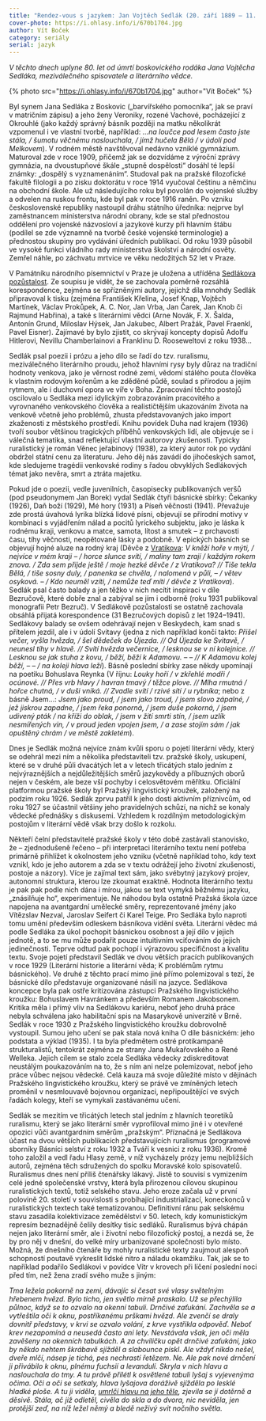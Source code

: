 ```yaml
---
title: "Rendez-vous s jazykem: Jan Vojtěch Sedlák (20. září 1889 – 11. června 1941)"
cover-photo: https://i.ohlasy.info/i/670b1704.jpg
author: Vít Boček
category: seriály
serial: jazyk
---
```


*V těchto dnech uplyne 80. let od úmrtí boskovického rodáka Jana Vojtěcha Sedláka, meziválečného spisovatele a literárního vědce.*

{% photo src="https://i.ohlasy.info/i/670b1704.jpg" author="Vít Boček" %}

Byl synem Jana Sedláka z Boskovic („barvířského pomocníka“, jak se praví v matričním zápisu) a jeho ženy Veroniky, rozené Vachové, pocházející z Okrouhlé (jako každý správný básník později na matku několikrát vzpomenul i ve vlastní tvorbě, například: *…na loučce pod lesem často jste stála, / šumotu věčnému naslouchala, / jímž hučela Bělá / v údolí pod Melkovem*). V rodném městě navštěvoval nedávno vzniklé gymnázium. Maturoval zde v roce 1909, přičemž jak se dozvídáme z výroční zprávy gymnázia, na dvoustupňové škále „stupně dospělosti“ dosáhl té lepší známky: „dospělý s vyznamenáním“. Studoval pak na pražské filozofické fakultě filologii a po zisku doktorátu v roce 1914 vyučoval češtinu a němčinu na obchodní škole. Ale už následujícího roku byl povolán do vojenské služby a odvelen na ruskou frontu, kde byl pak v roce 1916 raněn. Po vzniku československé republiky nastoupil dráhu státního úředníka: nejprve byl zaměstnancem ministerstva národní obrany, kde se stal přednostou oddělení pro vojenské názvosloví a jazykové kurzy při hlavním štábu (podílel se zde významně na tvorbě české vojenské terminologie) a přednostou skupiny pro vydávání úředních publikací. Od roku 1939 působil ve vysoké funkci vládního rady ministerstva školství a národní osvěty. Zemřel náhle, po záchvatu mrtvice ve věku nedožitých 52 let v Praze.

V Památníku národního písemnictví v Praze je uložena a utříděna [Sedlákova pozůstalost](http://www.badatelna.eu/fond/2795/inventar/). Ze soupisu je vidět, že se zachovala poměrně rozsáhlá korespondence, zejména se spřízněnými autory, jejichž díla mnohdy Sedlák připravoval k tisku (zejména František Křelina, Josef Knap, Vojtěch Martínek, Václav Prokůpek, A. C. Nor, Jan Vrba, Jan Čarek, Jan Knob či Rajmund Habřina), a také s literárními vědci (Arne Novák, F. X. Šalda, Antonín Grund, Miloslav Hýsek, Jan Jakubec, Albert Pražák, Pavel Fraenkl, Pavel Eisner). Zajímavé by bylo zjistit, co skrývají koncepty dopisů Adolfu Hitlerovi, Nevillu Chamberlainovi a Franklinu D. Rooseweltovi z roku 1938…

Sedlák psal poezii i prózu a jeho dílo se řadí do tzv. ruralismu, meziválečného literárního proudu, jehož hlavními rysy byly důraz na tradiční hodnoty venkova, jako je věrnost rodné zemi, vědomí stálého pouta člověka k vlastním rodovým kořenům a ke zděděné půdě, soulad s přírodou a jejím rytmem, ale i duchovní opora ve víře v Boha. Zpracování těchto postojů oscilovalo u Sedláka mezi idylickým zobrazováním pracovitého a vyrovnaného venkovského člověka a realističtějším ukazováním života na venkově včetně jeho problémů, zhusta představovaných jako import zkaženosti z městského prostředí. Knihu povídek Duha nad krajem (1936) tvoří soubor většinou tragických příběhů venkovských lidí, ale objevuje se i válečná tematika, snad reflektující vlastní autorovy zkušenosti. Typicky ruralistický je román Věnec jeřabinový (1938), za který autor rok po vydání obdržel státní cenu za literaturu. Jeho děj nás zavádí do jihočeských samot, kde sledujeme tragédii venkovské rodiny s řadou obvyklých Sedlákových témat jako nevěra, smrt a ztráta majetku.

Pokud jde o poezii, vedle juvenilních, časopisecky publikovaných veršů (pod pseudonymem Jan Borek) vydal Sedlák čtyři básnické sbírky: Čekanky (1926), Daň boží (1929), Mé hory (1931) a Píseň věčnosti (1941). Převažuje zde prostá úvahová lyrika blízká lidové písni, objevují se přírodní motivy v kombinaci s vyjádřením nálad a pocitů lyrického subjektu, jako je láska k rodnému kraji, venkovu a matce, samota, lítost a smutek – z prchavosti času, tíhy věčnosti, neopětované lásky a podobně. V epických básních se objevují hojné aluze na rodný kraj (Děvče z [Vratikova](https://ohlasy.info/clanky/2016/12/mistni-jmena-valchov.html): *V kněží hoře v mýti, / nejvíce v mém kraji – / horce slunce svítí, / maliny tam zrají / každým rokem znova. / Zda sem přijde ještě / moje hezké děvče / z Vratikova? // Tiše tekla Bělá, / tiše sosny duly, / panenka se chvěla, / nalomená v půli, – / větev osyková. – / Kdo neuměl vzíti, / nemůže teď míti / děvče z Vratikova*). Sedlák psal často balady a jen těžko v nich necítit inspiraci v díle Bezručově, které dobře znal a zabýval se jím i odborně (roku 1931 publikoval monografii Petr Bezruč). V Sedlákově pozůstalosti se ostatně zachovala obsáhlá přijatá korespondence (31 Bezručových dopisů z let 1924–1941). Sedlákovy balady se ovšem odehrávají nejen v Beskydech, kam snad s přítelem jezdil, ale i v údolí Svitavy (jedna z nich například končí takto: *Přišel večer, vyšla hvězda, / šel dědeček do Újezda. // Od Újezda ke Svitavě, / neunesl tíhy v hlavě. // Svítí hvězda večernice, / lesknou se v ní kolejnice. // Lesknou se jak stuha z kovu, / běží, běží k Adamovu. – – // K Adamovu kolej běží, – – / na koleji hlava leží*). Básně poslední sbírky zase někdy upomínají na poetiku Bohuslava Reynka (V říjnu: *Louky hoří / v zkřehlé modři / ocúnové. // Přes vrb hlavy / havran tmavý / těžce plove. // Mlha rmutná / hořce chutná, / v duši vniká. // Zvadle svítí / rzivé sítí / u rybníka*; nebo z básně Jsem…: *Jsem jako proud, / jsem jako troud, / jsem slovo zápalné, / jež jiskrou zapadne, / jsem řeka ponorná, / jsem duše pokorná, / jsem udivený pták / na kříži do oblak, / jsem v žití smrti stín, / jsem uzlík nesmířených vin, / v proud jeden vpojen jsem, / a zase stojím sám / jak opuštěný chrám / ve městě zakletém*).

Dnes je Sedlák možná nejvíce znám kvůli sporu o pojetí literární vědy, který se odehrál mezi ním a několika představiteli tzv. pražské školy, uskupení, které se v druhé půli dvacátých let a v letech třicátých stalo jedním z nejvýraznějších a nejdůležitějších směrů jazykovědy a příbuzných oborů nejen v českém, ale beze vší pochyby i celosvětovém měřítku. Oficiální platformou pražské školy byl Pražský lingvistický kroužek, založený na podzim roku 1926. Sedlák zprvu patřil k jeho dosti aktivním příznivcům, od roku 1927 se účastnil většiny jeho pravidelných schůzí, na nichž se konaly vědecké přednášky s diskusemi. Vzhledem k rozdílným metodologickým postojům v literární vědě však brzy došlo k rozkolu.

Někteří čelní představitelé pražské školy v této době zastávali stanovisko, že – zjednodušeně řečeno – při interpretaci literárního textu není potřeba primárně přihlížet k okolnostem jeho vzniku (včetně například toho, kdy text vznikl, kdo je jeho autorem a zda se v textu odrážejí jeho životní zkušenosti, postoje a názory). Více je zajímal text sám, jako svébytný jazykový projev, autonomní struktura, kterou lze zkoumat exaktně. Hodnota literárního textu je pak pak podle nich dána i mírou, jakou se text vymyká běžnému jazyku, „znásilňuje ho“, experimentuje. Ne náhodou byla ostatně Pražská škola úzce napojena na avantgardní umělecké směry, reprezentované jmény jako Vítězslav Nezval, Jaroslav Seifert či Karel Teige. Pro Sedláka bylo naproti tomu umění především odleskem básníkova vidění světa. Literární vědec má podle Sedláka za úkol pochopit básnickou osobnost a její dílo v jejich jednotě, a to se mu může podařit pouze intuitivním vciťováním do jejich jedinečnosti. Teprve odtud pak pochopí i výrazovou specifičnost a kvalitu textu. Svoje pojetí představil Sedlák ve dvou větších pracích publikovaných v roce 1929 (Literární historie a literární věda; K problémům rytmu básnického). Ve druhé z těchto prací mimo jiné přímo polemizoval s tezí, že básnické dílo představuje organizované násilí na jazyce. Sedlákova koncepce byla pak ostře kritizována zástupci Pražského lingvistického kroužku: Bohuslavem Havránkem a především Romanem Jakobsonem. Kritika měla i přímý vliv na Sedlákovu kariéru, neboť jeho druhá práce nebyla schválena jako habilitační spis na Masarykově univerzitě v Brně. Sedlák v roce 1930 z Pražského lingvistického kroužku dobrovolně vystoupil. Sumou jeho učení se pak stala nová kniha O díle básnickém: jeho podstata a výklad (1935). I ta byla předmětem ostré protikampaně strukturalistů, tentokrát zejména ze strany Jana Mukařovského a René Welleka. Jejich cílem se stalo zcela Sedláka vědecky zdiskreditovat neustálým poukazováním na to, že s ním ani nelze polemizovat, neboť jeho práce vůbec nejsou vědecké. Celá kauza má svoje důležité místo v dějinách Pražského lingvistického kroužku, který se právě ve zmíněných letech proměnil v nesmlouvavě bojovnou organizaci, nepřipouštějící ve svých řadách kolegy, kteří se vymykali zastávanému učení.

Sedlák se mezitím ve třicátých letech stal jedním z hlavních teoretiků ruralismu, který se jako literární směr vyprofiloval mimo jiné i v otevřené opozici vůči avantgardním směrům „pražským“. Příznačná je Sedlákova účast na dvou větších publikacích představujících ruralismus (programové sborníky Básníci selství z roku 1932 a Tváří k vesnici z roku 1936). Kromě toho založil a vedl řadu Hlasy země, v níž vycházely prózy jemu nejbližších autorů, zejména těch sdružených do spolku Moravské kolo spisovatelů.
Ruralismus dnes není příliš čtenářsky lákavý. Jistě to souvisí s vymizením celé jedné společenské vrstvy, která byla přirozenou cílovou skupinou ruralistických textů, totiž selského stavu. Jeho eroze začala už v první polovině 20. století v souvislosti s probíhající industrializací, koneckonců v ruralistických textech také tematizovanou. Definitivní ránu pak selskému stavu zasadila kolektivizace zemědělství v 50. letech, kdy komunistickým represím beznadějně čelily desítky tisíc sedláků. Ruralismus bývá chápán nejen jako literární směr, ale i životní nebo filozofický postoj, a nezdá se, že by pro něj v dnešní, do velké míry urbanizované společnosti bylo místo. Možná, že dnešního čtenáře by mohly ruralistické texty zaujmout alespoň schopností poutavě vykreslit lidské nitro a náladu okamžiku. Tak, jak se to například podařilo Sedlákovi v povídce Vítr v krovech při líčení poslední noci před tím, než žena zradí svého muže s jiným:

*Tma ležela pokorně na zemi, dávajíc si česat své vlasy světelným hřebenem hvězd. Bylo ticho, jen světlo mírně praskalo. Už se přechýlila půlnoc, když se to ozvalo na okenní tabuli. Drnčivé zaťukání. Zachvěla se a vytřeštila oči k oknu, postříkanému prškami hvězd. Ale zvenčí se draly dovnitř představy, v krvi se ozvalo volání, z krve vystřikla odpověď. Neboť krev nezapomíná a neusedá často ani lety. Nevstávala však, jen oči měla zavěšeny na okenních tabulkách. A za chviličku opět drnčivé zaťukání, jako by někdo nehtem škrábavě sjížděl a slabounce pískl. Ale vždyť nikdo nešel, dveře mlčí, násep je tichá, pes nechrastí řetězem. Ne. Ale pak nové drnčení ji přivábilo k oknu, plnému fuchsií a levandulí. Skryla v nich hlavu a naslouchala do tmy. A tu právě přilétl k osvětlené tabuli lyšaj s vyjevenýma očima. Oči a oči se setkaly, hlava lyšajova doráživě sjížděla po lesklé hladké ploše. A tu ji viděla, [umrlčí hlavu na jeho těle](https://cs.wikipedia.org/wiki/Lišaj_smrtihlav), zjevila se jí dotěrně a děsivě. Stála, ač již odletěl, civěla do skla a do dvora, nic neviděla, jen protější zeď, na níž ležel němý a bledě neživý svit nočního světla.*
